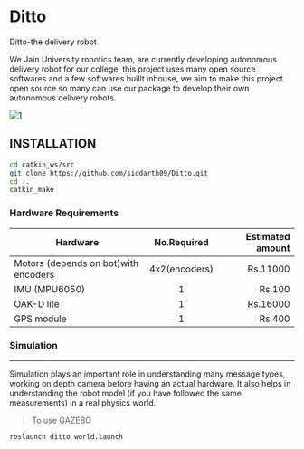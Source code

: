 # Ditto
Ditto-the delivery robot

We Jain University robotics team, are currently developing autonomous delivery robot for our college, this project uses many open source softwares and a few softwares buillt inhouse, we aim to make this project open source so many can use our package to develop their own autonomous delivery robots.

![1](https://user-images.githubusercontent.com/60263608/193443207-ad83f952-3ed0-423f-a124-01a2075aa3f0.jpeg)

## INSTALLATION
```bash
cd catkin_ws/src
git clone https://github.com/siddarth09/Ditto.git
cd ..
catkin_make
```

### Hardware Requirements

| Hardware      | No.Required   | Estimated amount|
| ------------- |:-------------:| -----:|
| Motors (depends on bot)with encoders  | 4x2(encoders) |Rs.11000 |
| IMU (MPU6050)     | 1      |  Rs.100 |
| OAK-D lite | 1      |  Rs.16000 |
| GPS module | 1| Rs.400 |

### Simulation 
------------------

Simulation plays an important role in understanding many message types, working on depth camera before having an actual hardware. It also helps in understanding the robot model (if you have followed the same measurements) in a real physics world. 

> To use GAZEBO

```
roslaunch ditto world.launch
```






